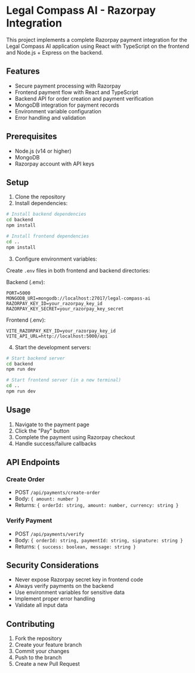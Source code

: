 # Legal Compass AI - Razorpay Integration

This project implements a complete Razorpay payment integration for the Legal Compass AI application using React with TypeScript on the frontend and Node.js + Express on the backend.

## Features

- Secure payment processing with Razorpay
- Frontend payment flow with React and TypeScript
- Backend API for order creation and payment verification
- MongoDB integration for payment records
- Environment variable configuration
- Error handling and validation

## Prerequisites

- Node.js (v14 or higher)
- MongoDB
- Razorpay account with API keys

## Setup

1. Clone the repository
2. Install dependencies:

```bash
# Install backend dependencies
cd backend
npm install

# Install frontend dependencies
cd ..
npm install
```

3. Configure environment variables:

Create `.env` files in both frontend and backend directories:

Backend (.env):
```
PORT=5000
MONGODB_URI=mongodb://localhost:27017/legal-compass-ai
RAZORPAY_KEY_ID=your_razorpay_key_id
RAZORPAY_KEY_SECRET=your_razorpay_key_secret
```

Frontend (.env):
```
VITE_RAZORPAY_KEY_ID=your_razorpay_key_id
VITE_API_URL=http://localhost:5000/api
```

4. Start the development servers:

```bash
# Start backend server
cd backend
npm run dev

# Start frontend server (in a new terminal)
cd ..
npm run dev
```

## Usage

1. Navigate to the payment page
2. Click the "Pay" button
3. Complete the payment using Razorpay checkout
4. Handle success/failure callbacks

## API Endpoints

### Create Order
- POST `/api/payments/create-order`
- Body: `{ amount: number }`
- Returns: `{ orderId: string, amount: number, currency: string }`

### Verify Payment
- POST `/api/payments/verify`
- Body: `{ orderId: string, paymentId: string, signature: string }`
- Returns: `{ success: boolean, message: string }`

## Security Considerations

- Never expose Razorpay secret key in frontend code
- Always verify payments on the backend
- Use environment variables for sensitive data
- Implement proper error handling
- Validate all input data

## Contributing

1. Fork the repository
2. Create your feature branch
3. Commit your changes
4. Push to the branch
5. Create a new Pull Request
